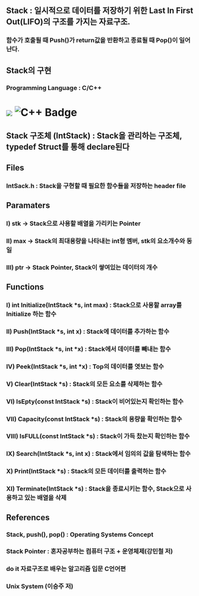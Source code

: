 ## Stack : 일시적으로 데이터를 저장하기 위한 Last In First Out(LIFO)의 구조를 가지는 자료구조.
### 함수가 호출될 때 Push()가 return값을 반환하고 종료될 때 Pop()이 일어난다.
## Stack의 구현
### Programming Language : C/C++
<h1>
<img src="https://img.shields.io/badge/C-3776AB?style=for-the-badge&logo=C&logoColor=black">
<img src="https://img.shields.io/badge/C%2B%2B-00599C?style=for-the-badge&logo=c%2B%2B&logoColor=white" alt="C++ Badge">
</h1>

## Stack 구조체 (IntStack) : Stack을 관리하는 구조체, typedef Struct를 통해 declare된다
## Files
### IntSack.h : Stack을 구현할 때 필요한 함수들을 저장하는 header file
## Paramaters
### I) stk -> Stack으로 사용할 배열을 가리키는 Pointer
### II) max -> Stack의 최대용량을 나타내는 int형 멤버, stk의 요소개수와 동일
### III) ptr -> Stack Pointer, Stack이 쌓여있는 데이터의 개수

## Functions
### I) int Initialize(IntStack *s, int max) : Stack으로 사용할 array를 Initialize 하는 함수
### II) Push(IntStack *s, int x) :  Stack에 데이터를 추가하는 함수
### III) Pop(IntStack *s, int *x) : Stack에서 데이터를 빼내는 함수
### IV) Peek(IntStack *s, int *x) : Top의 데이터를 엿보는 함수
### V) Clear(IntStack *s) : Stack의 모든 요소를 삭제하는 함수
### VI) IsEpty(const IntStack *s) : Stack이 비어있는지 확인하는 함수
### VII) Capacity(const IntStack *s) : Stack의 용량을 확인하는 함수
### VIII) IsFULL(const IntStack *s) : Stack이 가득 찼는지 확인하는 함수
### IX) Search(IntStack *s, int x) : Stack에서 임의의 값을 탐색하는 함수
### X) Print(IntStack *s) : Stack의 모든 데이터를 출력하는 함수
### XI) Terminate(IntStack *s) : Stack을 종료시키는 함수, Stack으로 사용하고 있는 배열을 삭제

## References
### Stack, push(), pop() : Operating Systems Concept
### Stack Pointer : 혼자공부하는 컴퓨터 구조 + 운영체제(강민철 저)
### do it 자료구조로 배우는 알고리즘 입문 C언어편
### Unix System (이승주 저)


